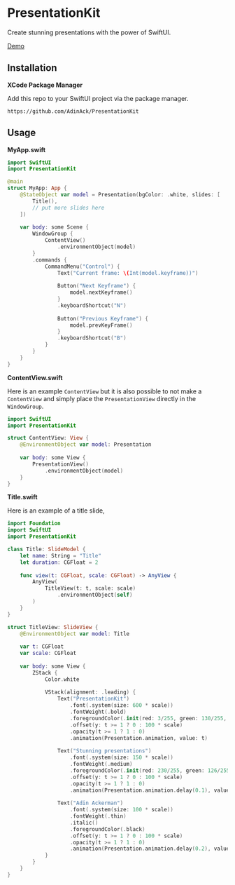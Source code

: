 # PresentationKit

Create stunning presentations with the power of SwiftUI.

[Demo](https://github.com/AdinAck/PresentationKit/assets/30732255/ac7526dc-9204-4dd9-9f7f-cb0405cd4cfe)

## Installation

**XCode Package Manager**

Add this repo to your SwiftUI project via the package manager.

```
https://github.com/AdinAck/PresentationKit
```

## Usage

**MyApp.swift**

```swift
import SwiftUI
import PresentationKit

@main
struct MyApp: App {
    @StateObject var model = Presentation(bgColor: .white, slides: [
        Title(),
        // put more slides here
    ])
    
    var body: some Scene {
        WindowGroup {
            ContentView()
                .environmentObject(model)
        }
        .commands {
            CommandMenu("Control") {
                Text("Current frame: \(Int(model.keyframe))")
                
                Button("Next Keyframe") {
                    model.nextKeyframe()
                }
                .keyboardShortcut("N")
                
                Button("Previous Keyframe") {
                    model.prevKeyFrame()
                }
                .keyboardShortcut("B")
            }
        }
    }
}
```

**ContentView.swift**

Here is an example `ContentView` but it is also possible to not make a `ContentView` and simply place the `PresentationView` directly in the `WindowGroup`.

```swift
import SwiftUI
import PresentationKit

struct ContentView: View {
    @EnvironmentObject var model: Presentation
    
    var body: some View {
        PresentationView()
            .environmentObject(model)
    }
}
```

**Title.swift**

Here is an example of a title slide,

```swift
import Foundation
import SwiftUI
import PresentationKit

class Title: SlideModel {
    let name: String = "Title"
    let duration: CGFloat = 2
    
    func view(t: CGFloat, scale: CGFloat) -> AnyView {
        AnyView(
            TitleView(t: t, scale: scale)
                .environmentObject(self)
        )
    }
}

struct TitleView: SlideView {
    @EnvironmentObject var model: Title
    
    var t: CGFloat
    var scale: CGFloat
    
    var body: some View {
        ZStack {
            Color.white
            
            VStack(alignment: .leading) {
                Text("PresentationKit")
                    .font(.system(size: 600 * scale))
                    .fontWeight(.bold)
                    .foregroundColor(.init(red: 3/255, green: 130/255, blue: 133/255))
                    .offset(y: t >= 1 ? 0 : 100 * scale)
                    .opacity(t >= 1 ? 1 : 0)
                    .animation(Presentation.animation, value: t)
                
                Text("Stunning presentations")
                    .font(.system(size: 150 * scale))
                    .fontWeight(.medium)
                    .foregroundColor(.init(red: 230/255, green: 126/255, blue: 34/255))
                    .offset(y: t >= 1 ? 0 : 100 * scale)
                    .opacity(t >= 1 ? 1 : 0)
                    .animation(Presentation.animation.delay(0.1), value: t)
                
                Text("Adin Ackerman")
                    .font(.system(size: 100 * scale))
                    .fontWeight(.thin)
                    .italic()
                    .foregroundColor(.black)
                    .offset(y: t >= 1 ? 0 : 100 * scale)
                    .opacity(t >= 1 ? 1 : 0)
                    .animation(Presentation.animation.delay(0.2), value: t)
            }
        }
    }
}
```